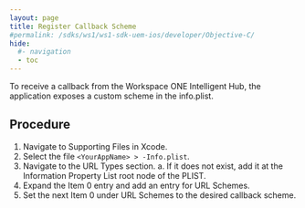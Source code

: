 ```yaml
---
layout: page
title: Register Callback Scheme
#permalink: /sdks/ws1/ws1-sdk-uem-ios/developer/Objective-C/
hide:
  #- navigation
  - toc
---
```

 
To receive a callback from the Workspace ONE Intelligent Hub, the application exposes a custom scheme in the info.plist.

## Procedure
1. Navigate to Supporting Files in Xcode.
2. Select the file `<YourAppName> > -Info.plist`.
3. Navigate to the URL Types section.
   a. If it does not exist, add it at the Information Property List root node of the PLIST.
4. Expand the Item 0 entry and add an entry for URL Schemes.
5. Set the next Item 0 under URL Schemes to the desired callback scheme.
